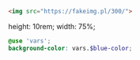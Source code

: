 ```html
<img src="https://fakeimg.pl/300/">
```

height: 10rem;
width: 75%;

```scss
@use 'vars';
background-color: vars.$blue-color;
```

